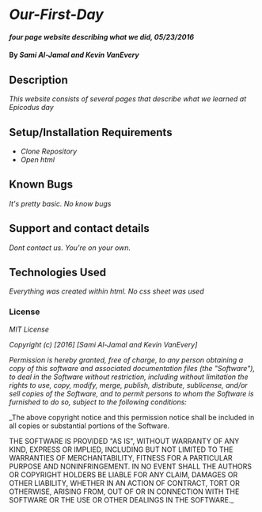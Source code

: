# _Our-First-Day_

#### _four page website describing what we did, 05/23/2016_

#### By _**Sami Al-Jamal and Kevin VanEvery**_

## Description

_This website consists of several pages that describe what we learned at Epicodus day_

## Setup/Installation Requirements

* _Clone Repository_
* _Open html_


## Known Bugs

_It's pretty basic. No know bugs_

## Support and contact details

_Dont contact us. You're on your own._

## Technologies Used

_Everything was created within html. No css sheet was used_

### License

_MIT License_

_Copyright (c) [2016] [Sami Al-Jamal and Kevin VanEvery]_

_Permission is hereby granted, free of charge, to any person obtaining a copy
of this software and associated documentation files (the "Software"), to deal
in the Software without restriction, including without limitation the rights
to use, copy, modify, merge, publish, distribute, sublicense, and/or sell
copies of the Software, and to permit persons to whom the Software is
furnished to do so, subject to the following conditions:_

_The above copyright notice and this permission notice shall be included in all
copies or substantial portions of the Software.

THE SOFTWARE IS PROVIDED "AS IS", WITHOUT WARRANTY OF ANY KIND, EXPRESS OR
IMPLIED, INCLUDING BUT NOT LIMITED TO THE WARRANTIES OF MERCHANTABILITY,
FITNESS FOR A PARTICULAR PURPOSE AND NONINFRINGEMENT. IN NO EVENT SHALL THE
AUTHORS OR COPYRIGHT HOLDERS BE LIABLE FOR ANY CLAIM, DAMAGES OR OTHER
LIABILITY, WHETHER IN AN ACTION OF CONTRACT, TORT OR OTHERWISE, ARISING FROM,
OUT OF OR IN CONNECTION WITH THE SOFTWARE OR THE USE OR OTHER DEALINGS IN THE
SOFTWARE._
